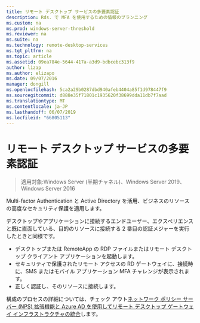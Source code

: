 ```yaml
---
title: リモート デスクトップ サービスの多要素認証
description: Rds. で MFA を使用するための情報のプランニング
ms.custom: na
ms.prod: windows-server-threshold
ms.reviewer: na
ms.suite: na
ms.technology: remote-desktop-services
ms.tgt_pltfrm: na
ms.topic: article
ms.assetid: 09ea784e-5644-417a-a3d9-bdbcebc313f9
author: lizap
ms.author: elizapo
ms.date: 09/07/2016
manager: dongill
ms.openlocfilehash: 5ca2a29b0287dbd940afeb4404a85f1d978447f9
ms.sourcegitcommit: d888e35f71801c1935620f38699dda11db7f7aad
ms.translationtype: MT
ms.contentlocale: ja-JP
ms.lasthandoff: 06/07/2019
ms.locfileid: "66805113"
---
```

# <a name="remote-desktop-services---multi-factor-authentication"></a>リモート デスクトップ サービスの多要素認証

>適用対象:Windows Server (半期チャネル)、Windows Server 2019、Windows Server 2016

Multi-factor Authentication と Active Directory を活用、ビジネスのリソースの高度なセキュリティ保護を適用します。

デスクトップやアプリケーションに接続するエンドユーザー、エクスペリエンスと既に直面している、目的のリソースに接続する 2 番目の認証メジャーを実行したときと同様です。
- デスクトップまたは RemoteApp の RDP ファイルまたはリモート デスクトップ クライアント アプリケーションを起動します。
- セキュリティで保護されたリモート アクセスの RD ゲートウェイに、接続時に、SMS またはモバイル アプリケーション MFA チャレンジが表示されます。
- 正しく認証し、そのリソースに接続します。

構成のプロセスの詳細については、チェック アウト[ネットワーク ポリシー サーバー (NPS) 拡張機能と Azure AD を使用してリモート デスクトップ ゲートウェイ インフラストラクチャの統合](https://docs.microsoft.com/azure/multi-factor-authentication/nps-extension-remote-desktop-gateway)します。
